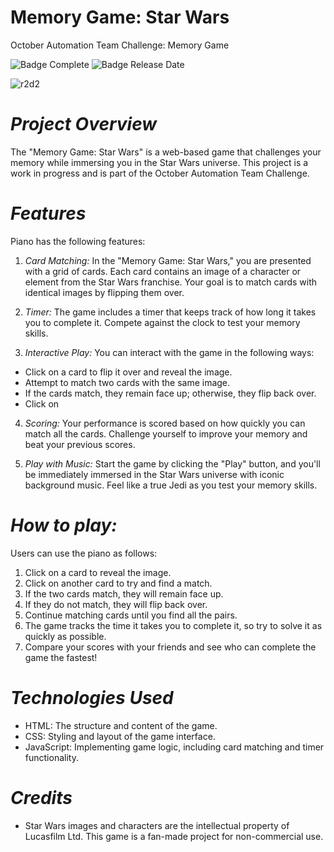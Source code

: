 # Memory Game: Star Wars
October Automation Team Challenge: Memory Game

![Badge Complete](https://img.shields.io/badge/status-complete-blue)
![Badge Release Date](https://img.shields.io/badge/release%20date-october-red)

![r2d2](https://gifdb.com/images/high/star-wars-bb-8-robot-thumbs-up-2mzcbjz679tizah2.gif)

# *Project Overview*

The "Memory Game: Star Wars" is a web-based game that challenges your memory while immersing you in the Star Wars universe. This project is a work in progress and is part of the October Automation Team Challenge.


# *Features*
Piano has the following features:

1. *Card Matching:* In the "Memory Game: Star Wars," you are presented with a grid of cards. Each card contains an image of a character or element from the Star Wars franchise. Your goal is to match cards with identical images by flipping them over.

2. *Timer:* The game includes a timer that keeps track of how long it takes you to complete it. Compete against the clock to test your memory skills.

3. *Interactive Play:*  You can interact with the game in the following ways:

- Click on a card to flip it over and reveal the image.
- Attempt to match two cards with the same image.
- If the cards match, they remain face up; otherwise, they flip back over.
- Click on 

4. *Scoring:* Your performance is scored based on how quickly you can match all the cards. Challenge yourself to improve your memory and beat your previous scores.

5. *Play with Music:* Start the game by clicking the "Play" button, and you'll be immediately immersed in the Star Wars universe with iconic background music. Feel like a true Jedi as you test your memory skills.


# *How to play:*
Users can use the piano as follows:

1. Click on a card to reveal the image.
2. Click on another card to try and find a match.
3. If the two cards match, they will remain face up.
4. If they do not match, they will flip back over.
5. Continue matching cards until you find all the pairs.
6. The game tracks the time it takes you to complete it, so try to solve it as quickly as possible.
7. Compare your scores with your friends and see who can complete the game the fastest!

# *Technologies Used*

- HTML: The structure and content of the game.
- CSS: Styling and layout of the game interface.
- JavaScript: Implementing game logic, including card matching and timer functionality.

# *Credits*

- Star Wars images and characters are the intellectual property of Lucasfilm Ltd. This game is a fan-made project for non-commercial use.
